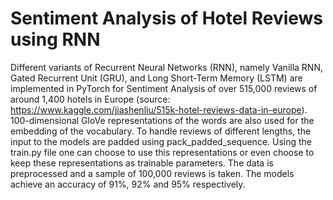 # Sentiment Analysis of Hotel Reviews using RNN
Different variants of Recurrent Neural Networks (RNN), namely Vanilla RNN, Gated Recurrent Unit (GRU), and Long Short-Term Memory (LSTM) are implemented in PyTorch for Sentiment Analysis of over 515,000 reviews of around 1,400 hotels in Europe (source: https://www.kaggle.com/jiashenliu/515k-hotel-reviews-data-in-europe). 100-dimensional GloVe representations of the words are also used for the embedding of the vocabulary. To handle reviews of different lengths, the input to the models are padded using pack_padded_sequence. Using the train.py file one can choose to use this representations or even choose to keep these representations as trainable parameters. The data is preprocessed and a sample of 100,000 reviews is taken. The models achieve an accuracy of 91%, 92% and 95% respectively.
